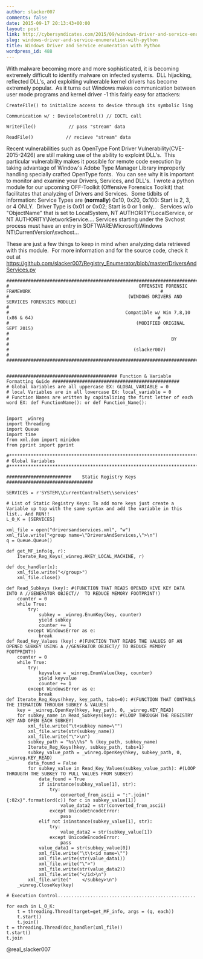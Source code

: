 ```yaml
---
author: slacker007
comments: false
date: 2015-09-17 20:13:43+00:00
layout: post
link: http://cybersyndicates.com/2015/09/windows-driver-and-service-enumeration-with-python/
slug: windows-driver-and-service-enumeration-with-python
title: Windows Driver and Service enumeration with Python
wordpress_id: 488
---
```


With malware becoming more and more sophisticated, it is becoming extremely difficult to identify malware on infected systems.  DLL hijacking, reflected DLL's, and exploiting vulnerable kernel drivers has become extremely popular.  As it turns out Windows makes communication between user mode programs and kernel driver -1 this fairly easy for attackers:

```
CreateFile() to initialize access to device through its symbolic ling

Communication w/ : DeviceloControl() // IOCTL call

WriteFile()            // pass "stream" data

ReadFile()            // recieve "stream" data

```
Recent vulnerabilities such as OpenType Font Driver Vulnerability(CVE-2015-2426) are still making use of the ability to exploint DLL's.  This particular vulnerability makes it possible for remote code execution by taking advantage of Window's Adobe Type Manager Library improperly handling specially crafted OpenType fonts.  You can see why it is important to monitor and examine your Drivers, Services, and DLL's.  I wrote a python module for our upcoming OFF-Toolkit (Offensive Forensics Toolkit) that facilitates that analyzing of Drivers and Services.  Some tidbits of information: Service Types are (**normally**) 0x10, 0x20, 0x100: Start is 2, 3, or 4 ONLY.  Driver Type is 0x01 or 0x02; Start is 0 or 1 only..   Services w/o "ObjectName" that is set to LocalSystem, NT AUTHORITY\LocalService, or NT AUTHORITY\NetworkService.... Services starting under the Svchost process must have an entry in SOFTWARE\Microsoft\Windows NT\CurrentVersion\svchost...

These are just a few things to keep in mind when analyzing data retrieved with this module.  For more information and for the source code, check it out at https://github.com/slacker007/Registry_Enumerator/blob/master/DriversAndServices.py

```
##############################################################################################################################
#                               				 OFFENSIVE FORENSIC FRAMEWORK   								   			 #
#											 (WINDOWS DRIVERS AND SERVICES FORENSICS MODULE)											 #
#											Compatible w/ Win 7,8,10 (x86 & 64)												 #
#												(MODIFIED ORIGINAL SEPT 2015)												   			 #
#															 BY 												   			 #
#					                           (slacker007) 					   			 				     #
##############################################################################################################################


######################################### Function & Variable Formatting Guide ###############################################
# Global Variables are all uppercase EX: GLOBAL_VARIABLE = 0
# local Variables are in all lowercase EX: local_variable = 0
# Function Names are written by capitalizing the first letter of each word EX: def FunctionName(): or def Function_Name():


import _winreg
import threading
import Queue
import time
from xml.dom import minidom
from pprint import pprint

#***********************************************************************************
# Global Variables
#***********************************************************************************

########################	Static Registry Keys	################################

SERVICES = r'SYSTEM\\CurrentControlSet\\services'

# List of Static Registry Keys: To add more keys just create a Variable up top with the same syntax and add the variable in this list.. And RUN!!
L_O_K = [SERVICES]

xml_file = open("driversandservices.xml", "w")
xml_file.write("<group name=\"DriversAndServices,\">\n")
q = Queue.Queue()

def get_MF_info(q, r):
	Iterate_Reg_Keys(_winreg.HKEY_LOCAL_MACHINE, r)

def doc_handler(x):
	xml_file.write("</group>")
	xml_file.close()	

def Read_Subkeys (key): #(FUNCTION THAT READS OPENED HIVE KEY DATA INTO A //GENERATOR OBJECT//  TO REDUCE MEMORY FOOTPRINT!)
	counter = 0
	while True:
		try:
			subkey = _winreg.EnumKey(key, counter)
			yield subkey
			counter += 1
		except WindowsError as e:
			break
def Read_Key_Values (key): #(FUNCTION THAT READS THE VALUES OF AN OPENED SUBKEY USING A //GENERATOR OBJECT// TO REDUCE MEMORY FOOTPRINT!)
	counter = 0
	while True:
		try:
			keyvalue = _winreg.EnumValue(key, counter)
			yield keyvalue
			counter += 1
		except WindowsError as e:
			break
def Iterate_Reg_Keys(hkey, key_path, tabs=0): #(FUNCTION THAT CONTROLS THE ITERATION THROUGH SUBKEY & VALUES)
	key = _winreg.OpenKey(hkey, key_path, 0, _winreg.KEY_READ)
	for subkey_name in Read_Subkeys(key): #(LOOP THROUGH THE REGISTRY KEY AND OPEN EACH SUBKEY)
		xml_file.write("\t<subkey name=\"")
		xml_file.write(str(subkey_name))
		xml_file.write("\">\n")
		subkey_path = "%s\\%s" % (key_path, subkey_name)
		Iterate_Reg_Keys(hkey, subkey_path, tabs+1)
		subkey_value_path = _winreg.OpenKey(hkey, subkey_path, 0, _winreg.KEY_READ)
		data_found = False
		for subkey_value in Read_Key_Values(subkey_value_path): #(LOOP THROUGTH THE SUBKEY TO PULL VALUES FROM SUBKEY)
			data_found = True
			if isinstance(subkey_value[1], str):
				try:
					converted_from_ascii = ":".join("{:02x}".format(ord(c)) for c in subkey_value[1])
					value_data2 = str(converted_from_ascii)
				except UnicodeEncodeError:
					pass
			elif not isinstance(subkey_value[1], str):
				try:
					value_data2 = str(subkey_value[1])
				except UnicodeEncodeError:
					pass
			value_data1 = str(subkey_value[0])
			xml_file.write("\t\t<id name=\"")
			xml_file.write(str(value_data1))
			xml_file.write("\">")
			xml_file.write(str(value_data2))
			xml_file.write("</id>\n")
		xml_file.write("	</subkey>\n")
	_winreg.CloseKey(key)

# Execution Control...................................................

for each in L_O_K:
	t = threading.Thread(target=get_MF_info, args = (q, each))
	t.start()
	t.join()
t = threading.Thread(doc_handler(xml_file))
t.start()
t.join
```

@real_slacker007


